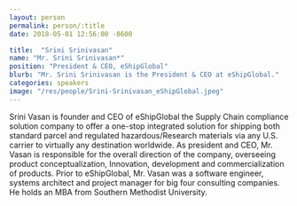 ```yaml
---
layout: person
permalink: person/:title
date: 2018-05-01 12:56:00 -0600

title:  "Srini Srinivasan"
name: "Mr. Srini Srinivasan*"
position: "President & CEO, eShipGlobal"
blurb: "Mr. Srini Srinivasan is the President & CEO at eShipGlobal."
categories: speakers
image: "/res/people/Srini-Srinivasan_eShipGlobal.jpeg"
---
```

Srini Vasan is founder and CEO of eShipGlobal the Supply Chain compliance solution company to offer a one-stop integrated solution for shipping both standard parcel and regulated hazardous/Research materials via any U.S. carrier to virtually any destination worldwide. As president and CEO, Mr. Vasan is responsible for the overall direction of the company, overseeing product conceptualization, Innovation, development and commercialization of products. Prior to eShipGlobal, Mr. Vasan was a software engineer, systems architect and project manager for big four consulting companies. He holds an MBA from Southern Methodist University.
